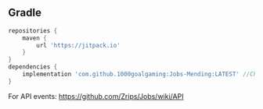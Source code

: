 
## Gradle
```gradle
repositories {
    maven { 
        url 'https://jitpack.io' 
    }
}
dependencies {
    implementation 'com.github.1000goalgaming:Jobs-Mending:LATEST' //Change the LATEST to the current version of jobs
}
```

For API events: https://github.com/Zrips/Jobs/wiki/API

